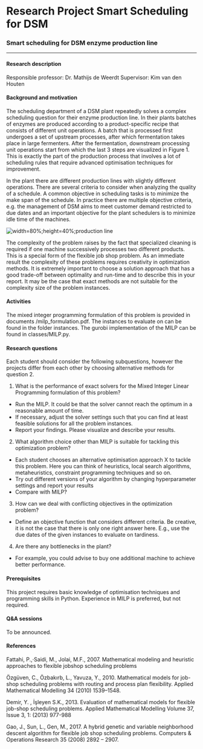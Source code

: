 # Research Project Smart Scheduling for DSM


### Smart scheduling for DSM enzyme production line
---

#### Research description

Responsible professor: Dr. Mathijs de Weerdt
Supervisor: Kim van den Houten

#### Background and motivation
The scheduling department of a DSM plant repeatedly solves a complex scheduling question for their enzyme production line. In their plants batches of enzymes are produced according to a product-specific recipe that consists of different unit operations. A batch that is processed first undergoes a set of upstream processes, after which fermentation takes place in large fermenters. After the fermentation, downstream processing unit operations start from which the last 3 steps are visualized in Figure 1.  This is exactly the part of the production process that involves a lot of scheduling rules that require advanced optimisation techniques for improvement. 

In the plant there are different production lines with slightly different operations. There are several criteria to consider when analyzing the quality of a schedule. A common objective in scheduling tasks is to minimize the make span of the schedule. In practice there are multiple objective criteria, e.g. the management of DSM aims to meet customer demand restricted to due dates and an important objective for the plant schedulers is to minimize idle time of the machines. 

![width=80%;height=40%;production line](https://projectforum.tudelft.nl/system/images/files/000/000/604/original/Batch.png?1643732437)

The complexity of the problem raises by the fact that specialized cleaning is required if one machine successively processes two different products. This is a special form of the flexible job shop problem. As an immediate result the complexity of these problems requires creativity in optimization methods. It is extremely important to choose a solution approach that has a good trade-off between optimality and run-time and to describe this in your report. It may be the case that exact methods are not suitable for the complexity size of the problem instances.

#### Activities 
The mixed integer programming formulation of this problem is provided in documents /milp_formulation.pdf. The instances to evaluate on can be found in the folder instances. The gurobi implementation of the MILP can be found in classes/MILP.py.

#### Research questions
Each student should consider the following subquestions, however the projects differ from each other by choosing alternative methods for question 2.

1.	What is the performance of exact solvers for the Mixed Integer Linear Programming formulation of this problem? 
  * Run the MILP. It could be that the solver cannot reach the optimum in a reasonable amount of time.
  * If necessary, adjust the solver settings such that you can find at least feasible solutions for all the problem instances. 
  * Report your findings. Please visualize and describe your results. 

2. What algorithm choice other than MILP is suitable for tackling this optimization problem?
  * Each student chooses an alternative optimisation approach X to tackle this problem. Here you can think of heuristics, local search algorithms, metaheuristics, constraint programming techniques and so on.   
  * Try out different versions of your algorithm by changing hyperparameter settings and report your results
  * Compare with MILP?

3. How can we deal with conflicting objectives in the optimization problem? 
  * Define an objective function that considers different criteria. Be creative, it is not the case that there is only one right answer here. E.g., use the due dates of the given instances to evaluate on tardiness.

4. Are there any bottlenecks in the plant?
  * For example, you could advise to buy one additional machine to achieve better performance.

#### Prerequisites 
This project requires basic knowledge of optimisation techniques and programming skills in Python. Experience in MILP is preferred, but not required.

#### Q&A sessions
To be announced.

#### References
Fattahi, P.,·Saidi, M., Jolai, M.F., 2007. Mathematical modeling and heuristic approaches to flexible jobshop scheduling problems

Özgüven, C., Özbakırb, L., Yavuza, Y., 2010. Mathematical models for job-shop scheduling problems with routing and process plan flexibility. Applied Mathematical Modelling 34 (2010) 1539–1548.

Demir, Y. , İşleyen S.K., 2013. Evaluation of mathematical models for flexible job-shop scheduling problems. Applied Mathematical Modelling Volume 37, Issue 3, 1: (2013) 977-988

Gao, J., Sun, L., Gen, M., 2017. A hybrid genetic and variable neighborhood descent algorithm for flexible job shop scheduling problems. Computers & Operations Research 35 (2008) 2892 – 2907.